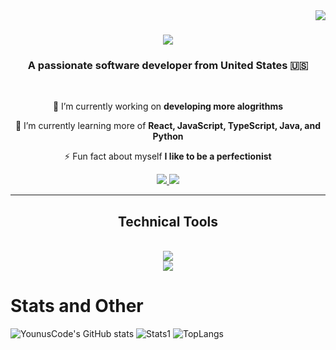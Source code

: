 <img align="right" src="https://visitor-badge.laobi.icu/badge?page_id=YounusCode.YounusCode" />

<h1 align="center">
    <img src="https://readme-typing-svg.herokuapp.com/?font=Righteous&size=35&center=true&vCenter=true&width=500&height=70&duration=4000&lines=Hi+There!+👋;+I'm+Younus+Ali!;" />
</h1>

<h3 align="center">A passionate software developer from United States 🇺🇸</h3>

<br/>

<div align="center">
 
 🔭 I’m currently working on **developing more alogrithms**
 
 🌱 I’m currently learning more of **React, JavaScript, TypeScript, Java, and Python**

 ⚡ Fun fact about myself **I like to be a perfectionist**
 
 </div>
 
<div align="center"> 
  <a href="mailto: ali00380@umn.edu">
    <img src="https://img.shields.io/badge/Gmail-333333?style=for-the-badge&logo=gmail&logoColor=red" />
  </a>
  <a href="https://www.linkedin.com/in/younus-ali-2729a8212/" target="_blank">
    <img src="https://img.shields.io/badge/LinkedIn-0077B5?style=for-the-badge&logo=linkedin&logoColor=white" target="_blank" />
  </a>
</div>

 <hr/>
 
<h2 align="center">Technical Tools</h2>
<br/>
<div align="center">
    <img src="https://skillicons.dev/icons?i=nodejs,github,python,javascript,typescript,c,java" /><br>
    <img src="https://skillicons.dev/icons?i=react,r,mysql,html,css,vscode,git" />
</div>

# Stats and Other

![YounusCode's GitHub stats](https://github-readme-stats.vercel.app/api?username=YounusCode&show_icons=true&theme=monokai)
![Stats1](https://github-readme-streak-stats.herokuapp.com/?user=YounusCode&theme=dark)
![TopLangs](https://github-readme-stats.vercel.app/api/top-langs/?username=YounusCode&layout=compact&langs_count=100&theme=dracula)

